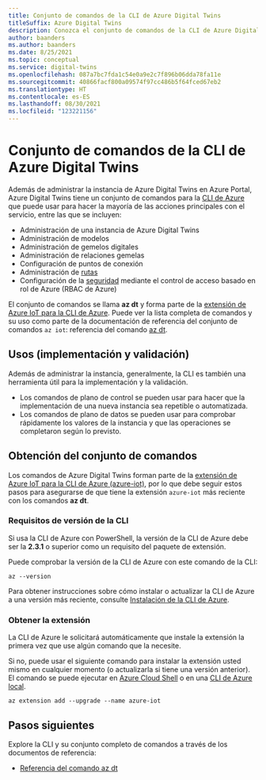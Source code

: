 ```yaml
---
title: Conjunto de comandos de la CLI de Azure Digital Twins
titleSuffix: Azure Digital Twins
description: Conozca el conjunto de comandos de la CLI de Azure Digital Twins.
author: baanders
ms.author: baanders
ms.date: 8/25/2021
ms.topic: conceptual
ms.service: digital-twins
ms.openlocfilehash: 087a7bc7fda1c54e0a9e2c7f896b06dda78fa11e
ms.sourcegitcommit: 40866facf800a09574f97cc486b5f64fced67eb2
ms.translationtype: HT
ms.contentlocale: es-ES
ms.lasthandoff: 08/30/2021
ms.locfileid: "123221156"
---
```

# <a name="azure-digital-twins-cli-command-set"></a>Conjunto de comandos de la CLI de Azure Digital Twins

Además de administrar la instancia de Azure Digital Twins en Azure Portal, Azure Digital Twins tiene un conjunto de comandos para la [CLI de Azure](/cli/azure/what-is-azure-cli) que puede usar para hacer la mayoría de las acciones principales con el servicio, entre las que se incluyen:
* Administración de una instancia de Azure Digital Twins
* Administración de modelos
* Administración de gemelos digitales
* Administración de relaciones gemelas
* Configuración de puntos de conexión
* Administración de [rutas](concepts-route-events.md)
* Configuración de la [seguridad](concepts-security.md) mediante el control de acceso basado en rol de Azure (RBAC de Azure)

El conjunto de comandos se llama **az dt** y forma parte de la [extensión de Azure IoT para la CLI de Azure](https://github.com/Azure/azure-iot-cli-extension). Puede ver la lista completa de comandos y su uso como parte de la documentación de referencia del conjunto de comandos `az iot`: referencia del comando [az dt](/cli/azure/dt?view=azure-cli-latest&preserve-view=true).

## <a name="uses-deploy-and-validate"></a>Usos (implementación y validación)

Además de administrar la instancia, generalmente, la CLI es también una herramienta útil para la implementación y la validación.
* Los comandos de plano de control se pueden usar para hacer que la implementación de una nueva instancia sea repetible o automatizada.
* Los comandos de plano de datos se pueden usar para comprobar rápidamente los valores de la instancia y que las operaciones se completaron según lo previsto.

## <a name="get-the-command-set"></a>Obtención del conjunto de comandos

Los comandos de Azure Digital Twins forman parte de la [extensión de Azure IoT para la CLI de Azure (azure-iot)](https://github.com/Azure/azure-iot-cli-extension), por lo que debe seguir estos pasos para asegurarse de que tiene la extensión `azure-iot` más reciente con los comandos **az dt**.

### <a name="cli-version-requirements"></a>Requisitos de versión de la CLI

Si usa la CLI de Azure con PowerShell, la versión de la CLI de Azure debe ser la **2.3.1** o superior como un requisito del paquete de extensión.

Puede comprobar la versión de la CLI de Azure con este comando de la CLI:
```azurecli
az --version
```

Para obtener instrucciones sobre cómo instalar o actualizar la CLI de Azure a una versión más reciente, consulte [Instalación de la CLI de Azure](/cli/azure/install-azure-cli).

### <a name="get-the-extension"></a>Obtener la extensión

La CLI de Azure le solicitará automáticamente que instale la extensión la primera vez que use algún comando que la necesite.

Si no, puede usar el siguiente comando para instalar la extensión usted mismo en cualquier momento (o actualizarla si tiene una versión anterior). El comando se puede ejecutar en [Azure Cloud Shell](../cloud-shell/overview.md) o en una [CLI de Azure local](/cli/azure/install-azure-cli).

```azurecli-interactive
az extension add --upgrade --name azure-iot
```

## <a name="next-steps"></a>Pasos siguientes

Explore la CLI y su conjunto completo de comandos a través de los documentos de referencia:
* [Referencia del comando az dt](/cli/azure/dt?view=azure-cli-latest&preserve-view=true)